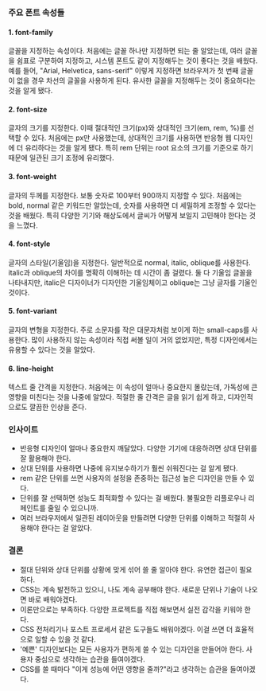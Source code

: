 ### 주요 폰트 속성들

#### 1. font-family

글꼴을 지정하는 속성이다. 처음에는 글꼴 하나만 지정하면 되는 줄 알았는데, 여러 글꼴을 쉼표로 구분하여 지정하고, 시스템 폰트도 같이 지정해두는 것이 좋다는 것을 배웠다. 예를 들어, "Arial, Helvetica, sans-serif" 이렇게 지정하면 브라우저가 첫 번째 글꼴이 없을 경우 차선의 글꼴을 사용하게 된다. 유사한 글꼴을 지정해두는 것이 중요하다는 것을 알게 됐다.

#### 2. font-size

글자의 크기를 지정한다. 이때 절대적인 크기(px)와 상대적인 크기(em, rem, %)를 선택할 수 있다. 처음에는 px만 사용했는데, 상대적인 크기를 사용하면 반응형 웹 디자인에 더 유리하다는 것을 알게 됐다. 특히 rem 단위는 root 요소의 크기를 기준으로 하기 때문에 일관된 크기 조정에 유리했다.

#### 3. font-weight

글자의 두께를 지정한다. 보통 숫자로 100부터 900까지 지정할 수 있다. 처음에는 bold, normal 같은 키워드만 알았는데, 숫자를 사용하면 더 세밀하게 조정할 수 있다는 것을 배웠다. 특히 다양한 기기와 해상도에서 글씨가 어떻게 보일지 고민해야 한다는 것을 느꼈다.

#### 4. font-style

글자의 스타일(기울임)을 지정한다. 일반적으로 normal, italic, oblique를 사용한다. italic과 oblique의 차이를 명확히 이해하는 데 시간이 좀 걸렸다. 둘 다 기울임 글꼴을 나타내지만, italic은 디자이너가 디자인한 기울임체이고 oblique는 그냥 글자를 기울인 것이다.

#### 5. font-variant

글자의 변형을 지정한다. 주로 소문자를 작은 대문자처럼 보이게 하는 small-caps를 사용한다. 많이 사용하지 않는 속성이라 직접 써볼 일이 거의 없었지만, 특정 디자인에서는 유용할 수 있다는 것을 알았다.

#### 6. line-height

텍스트 줄 간격을 지정한다. 처음에는 이 속성이 얼마나 중요한지 몰랐는데, 가독성에 큰 영향을 미친다는 것을 나중에 알았다. 적절한 줄 간격은 글을 읽기 쉽게 하고, 디자인적으로도 깔끔한 인상을 준다.

### 인사이트

- 반응형 디자인이 얼마나 중요한지 깨달았다. 다양한 기기에 대응하려면 상대 단위를 잘 활용해야 한다.
- 상대 단위를 사용하면 나중에 유지보수하기가 훨씬 쉬워진다는 걸 알게 됐다.
- rem 같은 단위를 쓰면 사용자의 설정을 존중하는 접근성 높은 디자인을 만들 수 있다.
- 단위를 잘 선택하면 성능도 최적화할 수 있다는 걸 배웠다. 불필요한 리플로우나 리페인트를 줄일 수 있으니까.
- 여러 브라우저에서 일관된 레이아웃을 만들려면 다양한 단위를 이해하고 적절히 사용해야 한다는 걸 알았다.

### 결론

- 절대 단위와 상대 단위를 상황에 맞게 섞어 쓸 줄 알아야 한다. 유연한 접근이 필요하다.
- CSS는 계속 발전하고 있으니, 나도 계속 공부해야 한다. 새로운 단위나 기술이 나오면 바로 배워야겠다.
- 이론만으로는 부족하다. 다양한 프로젝트를 직접 해보면서 실전 감각을 키워야 한다.
- CSS 전처리기나 포스트 프로세서 같은 도구들도 배워야겠다. 이걸 쓰면 더 효율적으로 일할 수 있을 것 같다.
- '예쁜' 디자인보다는 모든 사용자가 편하게 쓸 수 있는 디자인을 만들어야 한다. 사용자 중심으로 생각하는 습관을 들여야겠다.
- CSS를 쓸 때마다 "이게 성능에 어떤 영향을 줄까?"라고 생각하는 습관을 들여야겠다.
